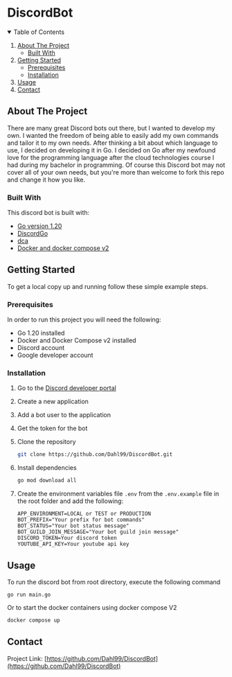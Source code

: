 # DiscordBot

<!-- TABLE OF CONTENTS -->
<details open="open">
  <summary>Table of Contents</summary>
  <ol>
    <li>
      <a href="#about-the-project">About The Project</a>
      <ul>
        <li><a href="#built-with">Built With</a></li>
      </ul>
    </li>
    <li>
      <a href="#getting-started">Getting Started</a>
      <ul>
        <li><a href="#prerequisites">Prerequisites</a></li>
        <li><a href="#installation">Installation</a></li>
      </ul>
    </li>
    <li><a href="#usage">Usage</a></li>
    <li><a href="#contact">Contact</a></li>
  </ol>
</details>

## About The Project

There are many great Discord bots out there, but I wanted to develop my own. I wanted the freedom of being able to easily add my own commands and tailor it to my own needs. After thinking a bit about which language to use, I decided on developing it in Go. I decided on Go after my newfound love for the programming language after the cloud technologies course I had during my bachelor in programming. Of course this Discord bot may not cover all of your own needs, but you're more than welcome to fork this repo and change it how you like.

### Built With

This discord bot is built with:

* [Go version 1.20](https://golang.org/)
* [DiscordGo](https://github.com/bwmarrin/discordgo)
* [dca](https://github.com/jonas747/dca)
* [Docker and docker compose v2](https://www.docker.com)

## Getting Started

To get a local copy up and running follow these simple example steps.

### Prerequisites

In order to run this project you will need the following:

* Go 1.20 installed
* Docker and Docker Compose v2 installed
* Discord account
* Google developer account

### Installation

1. Go to the [Discord developer portal](https://discord.com/developers)
2. Create a new application
3. Add a bot user to the application
4. Get the token for the bot
5. Clone the repository

   ```sh
   git clone https://github.com/Dahl99/DiscordBot.git
   ```

6. Install dependencies

   ```sh
   go mod download all
   ```

7. Create the environment variables file `.env` from the `.env.example` file in the root folder and add the following:

    ```dotenv
    APP_ENVIRONMENT=LOCAL or TEST or PRODUCTION
    BOT_PREFIX="Your prefix for bot commands"
    BOT_STATUS="Your bot status message"
    BOT_GUILD_JOIN_MESSAGE="Your bot guild join message"
    DISCORD_TOKEN=Your discord token
    YOUTUBE_API_KEY=Your youtube api key
    ```

## Usage

To run the discord bot from root directory, execute the following command
```shell
go run main.go
```

Or to start the docker containers using docker compose V2

```sh
docker compose up
```

## Contact

Project Link: [https://github.com/Dahl99/DiscordBot](https://github.com/Dahl99/DiscordBot)
